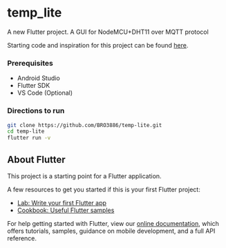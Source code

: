 # temp_lite

A new Flutter project. A GUI for NodeMCU+DHT11 over MQTT protocol

Starting code and inspiration for this project can be found <a href = "https://medium.com/@ricardoogliari/communicating-flutter-with-nodemcu-using-mqtt-protocol-a44e93ba14e3">here</a>.

### Prerequisites
 - Android Studio
 - Flutter SDK
 - VS Code (Optional)
### Directions to run
```bash
git clone https://github.com/BRO3886/temp-lite.git
cd temp-lite
flutter run -v
```


## About Flutter

This project is a starting point for a Flutter application.

A few resources to get you started if this is your first Flutter project:

- [Lab: Write your first Flutter app](https://flutter.dev/docs/get-started/codelab)
- [Cookbook: Useful Flutter samples](https://flutter.dev/docs/cookbook)

For help getting started with Flutter, view our
[online documentation](https://flutter.dev/docs), which offers tutorials,
samples, guidance on mobile development, and a full API reference.
